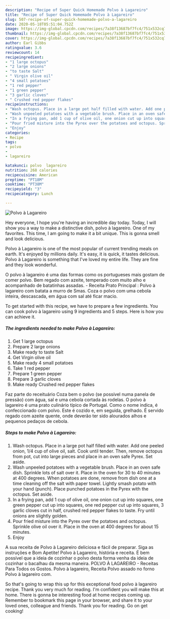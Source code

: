 ```yaml
---
description: "Recipe of Super Quick Homemade Polvo à Lagareiro"
title: "Recipe of Super Quick Homemade Polvo à Lagareiro"
slug: 507-recipe-of-super-quick-homemade-polvo-a-lagareiro
date: 2020-05-18T05:51:04.752Z
image: https://img-global.cpcdn.com/recipes/7a38f13687bf7fc4/751x532cq70/polvo-a-lagareiro-recipe-main-photo.jpg
thumbnail: https://img-global.cpcdn.com/recipes/7a38f13687bf7fc4/751x532cq70/polvo-a-lagareiro-recipe-main-photo.jpg
cover: https://img-global.cpcdn.com/recipes/7a38f13687bf7fc4/751x532cq70/polvo-a-lagareiro-recipe-main-photo.jpg
author: Earl Gibbs
ratingvalue: 3.6
reviewcount: 14
recipeingredient:
- "1 large octopus"
- "2 large onions"
- "to taste Salt"
- " Virgin olive oil"
- "4 small potatoes"
- "1 red pepper"
- "1 green pepper"
- "3 garlic cloves"
- " Crushed red pepper flakes"
recipeinstructions:
- "Wash octopus. Place in a large pot half filled with water. Add one peeled onion, 1/4 cup of olive oil, salt. Cook until tender. Then, remove octopus from pot, cut into large pieces and place in an oven safe Pyrex. Set aside."
- "Wash unpeeled potatoes with a vegetable brush. Place in an oven safe dish. Sprinkle lots of salt over it. Place in the oven for 30 to 40 minutes at 400 degrees. When potatoes are done, remove from dish one at a time cleaning off the salt with paper towel. Lightly smash potato with your hand (punch). Place punched potatoes in the Pyrex with the octopus. Set aside."
- "In a frying pan, add 1 cup of olive oil, one onion cut up into squares, one green pepper cut up into squares, one red pepper cut up into squares, 3 garlic cloves cut in half, crushed red pepper flakes to taste. Fry until onions are slightly golden."
- "Pour fried misture into the Pyrex over the potatoes and octopus. Sprinkle olive oil over it. Place in the oven at 400 degrees for about 15 minutes."
- "Enjoy"
categories:
- Recipe
tags:
- polvo
- 
- lagareiro

katakunci: polvo  lagareiro 
nutrition: 268 calories
recipecuisine: American
preptime: "PT18M"
cooktime: "PT38M"
recipeyield: "3"
recipecategory: Lunch

---
```



![Polvo à Lagareiro](https://img-global.cpcdn.com/recipes/7a38f13687bf7fc4/751x532cq70/polvo-a-lagareiro-recipe-main-photo.jpg)

Hey everyone, I hope you're having an incredible day today. Today, I will show you a way to make a distinctive dish, polvo à lagareiro. One of my favorites. This time, I am going to make it a bit unique. This is gonna smell and look delicious.

Polvo à Lagareiro is one of the most popular of current trending meals on earth. It's enjoyed by millions daily. It's easy, it is quick, it tastes delicious. Polvo à Lagareiro is something that I've loved my entire life. They are fine and they look wonderful.

O polvo à lagareiro é uma das formas como os portugueses mais gostam de comer polvo. Bem regado com azeite, temperado com muito alho e acompanhado de batatinhas assadas. - Receita Prato Principal : Polvo à lagareiro com batata a murro de Smas. Coza o polvo com uma cebola inteira, descascada, em água com sal até ficar macio.


To get started with this recipe, we have to prepare a few ingredients. You can cook polvo à lagareiro using 9 ingredients and 5 steps. Here is how you can achieve it.

<!--inarticleads1-->

##### The ingredients needed to make Polvo à Lagareiro:

1. Get 1 large octopus
1. Prepare 2 large onions
1. Make ready to taste Salt
1. Get  Virgin olive oil
1. Make ready 4 small potatoes
1. Take 1 red pepper
1. Prepare 1 green pepper
1. Prepare 3 garlic cloves
1. Make ready  Crushed red pepper flakes


Faz parte do receituário Coza bem o polvo (se possível numa panela de pressão) com água, sal e uma cebola cortada às rodelas. O polvo à lagareiro é uma prato culinário típico de Portugal. Como o nome indica, é confeccionado com polvo. Este é cozido e, em seguida, grelhado. É servido regado com azeite quente, onde deverão ter sido alourados alhos e pequenos pedaços de cebola. 

<!--inarticleads2-->

##### Steps to make Polvo à Lagareiro:

1. Wash octopus. Place in a large pot half filled with water. Add one peeled onion, 1/4 cup of olive oil, salt. Cook until tender. Then, remove octopus from pot, cut into large pieces and place in an oven safe Pyrex. Set aside.
1. Wash unpeeled potatoes with a vegetable brush. Place in an oven safe dish. Sprinkle lots of salt over it. Place in the oven for 30 to 40 minutes at 400 degrees. When potatoes are done, remove from dish one at a time cleaning off the salt with paper towel. Lightly smash potato with your hand (punch). Place punched potatoes in the Pyrex with the octopus. Set aside.
1. In a frying pan, add 1 cup of olive oil, one onion cut up into squares, one green pepper cut up into squares, one red pepper cut up into squares, 3 garlic cloves cut in half, crushed red pepper flakes to taste. Fry until onions are slightly golden.
1. Pour fried misture into the Pyrex over the potatoes and octopus. Sprinkle olive oil over it. Place in the oven at 400 degrees for about 15 minutes.
1. Enjoy


A sua receita de Polvo à Lagareiro deliciosa e fácil de preparar. Siga as instruções e Bom Apetite! Polvo à Lagareiro, história e receita. É bem possível que a ideia de cozinhar o polvo desta forma venha da ideia de cozinhar o bacalhau da mesma maneira. POLVO À LAGAREIRO - Receitas Para Todos os Gostos. Polvo à lagareiro, Receita Polvo assado no forno Polvo à lagareiro com. 

So that's going to wrap this up for this exceptional food polvo à lagareiro recipe. Thank you very much for reading. I'm confident you will make this at home. There is gonna be interesting food at home recipes coming up. Remember to bookmark this page in your browser, and share it to your loved ones, colleague and friends. Thank you for reading. Go on get cooking!
